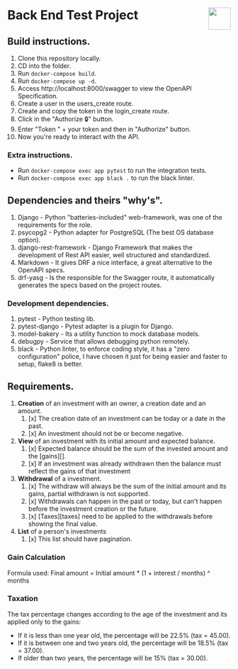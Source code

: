 # Back End Test Project <img src="https://coderockr.com/assets/images/coderockr.svg" align="right" height="50px" />

## Build instructions.

1. Clone this repository locally.
2. CD into the folder.
3. Run `docker-compose build`.
4. Run `docker-compose up -d`.
5. Access http://localhost:8000/swagger to view the OpenAPI Specification.
6. Create a user in the users_create route.
7. Create and copy the token in the login_create route.
8. Click in the "Authorize 🔒" button.
9. Enter "Token " + your token and then in "Authorize" button.
10. Now you're ready to interact with the API.

### Extra instructions.

* Run `docker-compose exec app pytest` to run the integration tests.
* Run `docker-compose exec app black .` to run the black linter.

## Dependencies and theirs "why's".

1. Django - Python "batteries-included" web-framework, was one of the requirements for the role.
2. psycopg2 - Python adapter for PostgreSQL (The best OS database option).
3. django-rest-framework - Django Framework that makes the development of Rest API easier, well structured and standardized.
4. Markdown - It gives DRF a nice interface, a great alternative to the OpenAPI specs.
5. drf-yasg - Is the responsible for the Swagger route, it automatically generates the specs based on the project routes.

### Development dependencies.

1. pytest - Python testing lib.
2. pytest-django - Pytest adapter is a plugin for Django.
3. model-bakery - Its a utility function to mock database models.
4. debugpy - Service that allows debugging python remotely.
5. black - Python linter, to enforce coding style, it has a "zero configuration" police, I have chosen it just for being easier and faster to setup, flake8 is better.

## Requirements.

1. __Creation__ of an investment with an owner, a creation date and an amount.
    1. [x] The creation date of an investment can be today or a date in the past.
    2. [x] An investment should not be or become negative.
2. __View__ of an investment with its initial amount and expected balance.
    1. [x] Expected balance should be the sum of the invested amount and the [gains][].
    2. [x] If an investment was already withdrawn then the balance must reflect the gains of that investment
3. __Withdrawal__ of a investment.
    1. [x] The withdraw will always be the sum of the initial amount and its gains,
       partial withdrawn is not supported.
    2. [x] Withdrawals can happen in the past or today, but can't happen before the investment creation or the future.
    3. [x] [Taxes][taxes] need to be applied to the withdrawals before showing the final value.
4. __List__ of a person's investments
    1. [x] This list should have pagination.

### Gain Calculation

Formula used: Final amount = Initial amount * (1 + interest / months) ^ months

### Taxation

The tax percentage changes according to the age of the investment and its applied only to the gains:
* If it is less than one year old, the percentage will be 22.5% (tax = 45.00).
* If it is between one and two years old, the percentage will be 18.5% (tax = 37.00).
* If older than two years, the percentage will be 15% (tax = 30.00).
